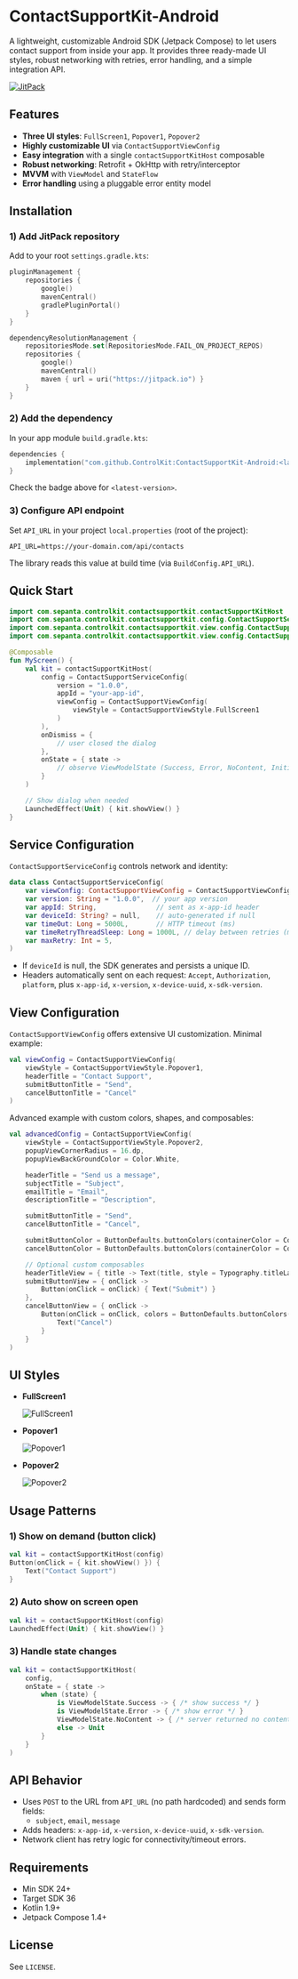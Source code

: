 # ContactSupportKit-Android

A lightweight, customizable Android SDK (Jetpack Compose) to let users contact support from inside your app. It provides three ready-made UI styles, robust networking with retries, error handling, and a simple integration API.

[![JitPack](https://jitpack.io/v/ControlKit/ContactSupportKit-Android.svg)](https://jitpack.io/#ControlKit/ContactSupportKit-Android)

## Features
- **Three UI styles**: `FullScreen1`, `Popover1`, `Popover2`
- **Highly customizable UI** via `ContactSupportViewConfig`
- **Easy integration** with a single `contactSupportKitHost` composable
- **Robust networking**: Retrofit + OkHttp with retry/interceptor
- **MVVM** with `ViewModel` and `StateFlow`
- **Error handling** using a pluggable error entity model

## Installation

### 1) Add JitPack repository
Add to your root `settings.gradle.kts`:
```kotlin
pluginManagement {
    repositories {
        google()
        mavenCentral()
        gradlePluginPortal()
    }
}

dependencyResolutionManagement {
    repositoriesMode.set(RepositoriesMode.FAIL_ON_PROJECT_REPOS)
    repositories {
        google()
        mavenCentral()
        maven { url = uri("https://jitpack.io") }
    }
}
```

### 2) Add the dependency
In your app module `build.gradle.kts`:
```kotlin
dependencies {
    implementation("com.github.ControlKit:ContactSupportKit-Android:<latest-version>")
}
```
Check the badge above for `<latest-version>`.

### 3) Configure API endpoint
Set `API_URL` in your project `local.properties` (root of the project):
```properties
API_URL=https://your-domain.com/api/contacts
```
The library reads this value at build time (via `BuildConfig.API_URL`).

## Quick Start

```kotlin
import com.sepanta.controlkit.contactsupportkit.contactSupportKitHost
import com.sepanta.controlkit.contactsupportkit.config.ContactSupportServiceConfig
import com.sepanta.controlkit.contactsupportkit.view.config.ContactSupportViewConfig
import com.sepanta.controlkit.contactsupportkit.view.config.ContactSupportViewStyle

@Composable
fun MyScreen() {
    val kit = contactSupportKitHost(
        config = ContactSupportServiceConfig(
            version = "1.0.0",
            appId = "your-app-id",
            viewConfig = ContactSupportViewConfig(
                viewStyle = ContactSupportViewStyle.FullScreen1
            )
        ),
        onDismiss = {
            // user closed the dialog
        },
        onState = { state ->
            // observe ViewModelState (Success, Error, NoContent, Initial)
        }
    )

    // Show dialog when needed
    LaunchedEffect(Unit) { kit.showView() }
}
```

## Service Configuration
`ContactSupportServiceConfig` controls network and identity:
```kotlin
data class ContactSupportServiceConfig(
    var viewConfig: ContactSupportViewConfig = ContactSupportViewConfig(),
    var version: String = "1.0.0",  // your app version
    var appId: String,               // sent as x-app-id header
    var deviceId: String? = null,    // auto-generated if null
    var timeOut: Long = 5000L,       // HTTP timeout (ms)
    var timeRetryThreadSleep: Long = 1000L, // delay between retries (ms)
    var maxRetry: Int = 5,
)
```
- If `deviceId` is null, the SDK generates and persists a unique ID.
- Headers automatically sent on each request: `Accept`, `Authorization`, `platform`, plus `x-app-id`, `x-version`, `x-device-uuid`, `x-sdk-version`.

## View Configuration
`ContactSupportViewConfig` offers extensive UI customization. Minimal example:
```kotlin
val viewConfig = ContactSupportViewConfig(
    viewStyle = ContactSupportViewStyle.Popover1,
    headerTitle = "Contact Support",
    submitButtonTitle = "Send",
    cancelButtonTitle = "Cancel"
)
```
Advanced example with custom colors, shapes, and composables:
```kotlin
val advancedConfig = ContactSupportViewConfig(
    viewStyle = ContactSupportViewStyle.Popover2,
    popupViewCornerRadius = 16.dp,
    popupViewBackGroundColor = Color.White,

    headerTitle = "Send us a message",
    subjectTitle = "Subject",
    emailTitle = "Email",
    descriptionTitle = "Description",

    submitButtonTitle = "Send",
    cancelButtonTitle = "Cancel",

    submitButtonColor = ButtonDefaults.buttonColors(containerColor = Color(0xFF1976D2)),
    cancelButtonColor = ButtonDefaults.buttonColors(containerColor = Color.Transparent),

    // Optional custom composables
    headerTitleView = { title -> Text(title, style = Typography.titleLarge) },
    submitButtonView = { onClick ->
        Button(onClick = onClick) { Text("Submit") }
    },
    cancelButtonView = { onClick ->
        Button(onClick = onClick, colors = ButtonDefaults.buttonColors(Color.Transparent)) {
            Text("Cancel")
        }
    }
)
```

## UI Styles
- **FullScreen1**

  ![FullScreen1](docs/images/fullscreen1.png)

- **Popover1**

  ![Popover1](docs/images/popover1.png)

- **Popover2**

  ![Popover2](docs/images/popover2.png)

## Usage Patterns

### 1) Show on demand (button click)
```kotlin
val kit = contactSupportKitHost(config)
Button(onClick = { kit.showView() }) {
    Text("Contact Support")
}
```

### 2) Auto show on screen open
```kotlin
val kit = contactSupportKitHost(config)
LaunchedEffect(Unit) { kit.showView() }
```

### 3) Handle state changes
```kotlin
val kit = contactSupportKitHost(
    config,
    onState = { state ->
        when (state) {
            is ViewModelState.Success -> { /* show success */ }
            is ViewModelState.Error -> { /* show error */ }
            ViewModelState.NoContent -> { /* server returned no content */ }
            else -> Unit
        }
    }
)
```

## API Behavior
- Uses `POST` to the URL from `API_URL` (no path hardcoded) and sends form fields:
  - `subject`, `email`, `message`
- Adds headers: `x-app-id`, `x-version`, `x-device-uuid`, `x-sdk-version`.
- Network client has retry logic for connectivity/timeout errors.

## Requirements
- Min SDK 24+
- Target SDK 36
- Kotlin 1.9+
- Jetpack Compose 1.4+

## License
See `LICENSE`.
